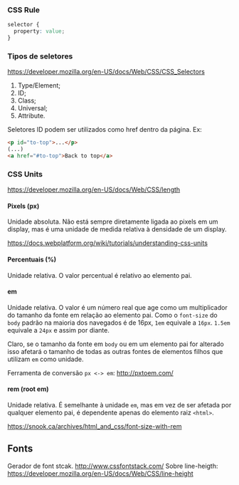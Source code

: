 ### CSS Rule

``` css
selector {
  property: value;
}
```

### Tipos de seletores

https://developer.mozilla.org/en-US/docs/Web/CSS/CSS_Selectors

1. Type/Element;
2. ID;
3. Class;
4. Universal;
5. Attribute.

Seletores ID podem ser utilizados como href dentro da página. Ex:

```html
<p id="to-top">...</p>
(...)
<a href="#to-top">Back to top</a>
```

### CSS Units

https://developer.mozilla.org/en-US/docs/Web/CSS/length

#### Pixels (px)
Unidade absoluta. Não está sempre diretamente ligada ao pixels em um display, mas é uma unidade de medida relativa à densidade de um display.

https://docs.webplatform.org/wiki/tutorials/understanding-css-units

#### Percentuais (%)
Unidade relativa. O valor percentual é relativo ao elemento pai.

#### em
Unidade relativa. O valor é um número real que age como um multiplicador do tamanho da fonte em relação ao elemento pai. Como o `font-size` do `body` padrão na maioria dos navegados é de 16px, `1em` equivale a `16px`. `1.5em` equivale a `24px` e assim por diante.

Claro, se o tamanho da fonte em `body` ou em um elemento pai for alterado isso afetará o tamanho de todas as outras fontes de elementos filhos que utilizam `em` como unidade.

Ferramenta de conversão `px <-> em`: http://pxtoem.com/

#### rem (root em)
Unidade relativa. É semelhante à unidade `em`, mas em vez de ser afetada por qualquer elemento pai, é dependente apenas do elemento raiz `<html>`.

https://snook.ca/archives/html_and_css/font-size-with-rem

## Fonts
Gerador de font stcak. http://www.cssfontstack.com/
Sobre line-heigth: https://developer.mozilla.org/en-US/docs/Web/CSS/line-height
